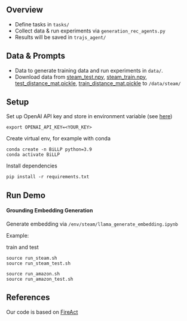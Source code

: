 
## Overview
- Define tasks in `tasks/`
- Collect data & run experiments via `generation_rec_agents.py` 
- Results will be saved in `trajs_agent/`


## Data & Prompts
- Data to generate training data and run experiments in `data/`. 
- Download data from [steam_test.npy](https://drive.google.com/file/d/1zXgGwGdlC5vrDnlhgUqyb7Ic915TdMMW/view?usp=sharing), [steam_train.npy](https://drive.google.com/file/d/16cAzf9upsDfNu7pCjk5QSpdeQhMLaFwY/view?usp=sharing), [test_distance_mat.pickle](https://drive.google.com/file/d/1G10iuk3jVOSvhM7iL5uRta2Fhe21mqqD/view?usp=sharing), [train_distance_mat.pickle](https://drive.google.com/file/d/1c_53kIlTlmFK-ZSi5T2eCS3pFXRKVT1k/view?usp=sharing) to `/data/steam/`

## Setup

Set up OpenAI API key and store in environment variable  (see [here](https://help.openai.com/en/articles/5112595-best-practices-for-api-key-safety))

```
export OPENAI_API_KEY=<YOUR_KEY>
```
 
Create virtual env, for example with conda

```
conda create -n BiLLP python=3.9
conda activate BiLLP
```

Install dependencies

```
pip install -r requirements.txt
```

## Run Demo

#### Grounding Embedding Generation
Generate embedding via `/env/steam/llama_generate_embedding.ipynb` 

Example:

train and test
```
source run_steam.sh
source run_steam_test.sh
```

```
source run_amazon.sh
source run_amazon_test.sh
```


## References
Our  code is based on [FireAct](https://github.com/anchen1011/FireAct)
